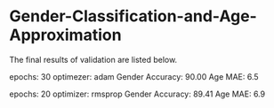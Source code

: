 # Gender-Classification-and-Age-Approximation

The final results of validation are listed below.

epochs: 30 
optimezer: adam
Gender Accuracy: 90.00
Age MAE: 6.5


epochs: 20 optimizer: rmsprop
Gender Accuracy: 89.41
Age MAE: 6.9
